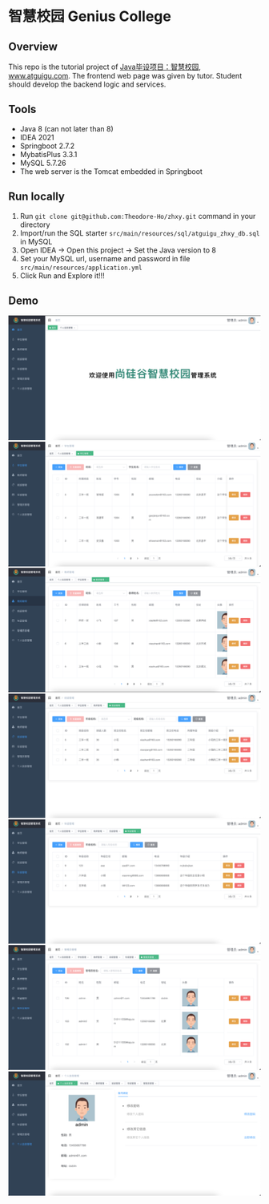 # 智慧校园 Genius College
## Overview
This repo is the tutorial project of [Java毕设项目：智慧校园](https://www.bilibili.com/video/BV1hS4y1H7at?p=1), www.atguigu.com. The frontend web page was given by tutor. Student should develop the backend logic and services.

## Tools
* Java 8 (can not later than 8)
* IDEA 2021
* Springboot 2.7.2
* MybatisPlus 3.3.1
* MySQL 5.7.26
* The web server is the Tomcat embedded in Springboot

## Run locally
1. Run `git clone git@github.com:Theodore-Ho/zhxy.git` command in your directory
2. Import/run the SQL starter `src/main/resources/sql/atguigu_zhxy_db.sql` in MySQL
3. Open IDEA -> Open this project -> Set the Java version to 8
4. Set your MySQL url, username and password in file `src/main/resources/application.yml`
5. Click Run and Explore it!!!

## Demo
![alt Home Page](https://github.com/Theodore-Ho/zhxy/blob/main/src/test/resources/Screenshot_2022-08-15_at_21.52.36.png)
![alt Student Manege](https://github.com/Theodore-Ho/zhxy/blob/main/src/test/resources/Screenshot_2022-08-15_at_21.53.15.png)
![alt Teacher Manege](https://github.com/Theodore-Ho/zhxy/blob/main/src/test/resources/Screenshot_2022-08-15_at_21.53.48.png)
![alt Class Manege](https://github.com/Theodore-Ho/zhxy/blob/main/src/test/resources/Screenshot_2022-08-15_at_21.54.01.png)
![alt Grade Manege](https://github.com/Theodore-Ho/zhxy/blob/main/src/test/resources/Screenshot_2022-08-15_at_21.54.10.png)
![alt Admin Manege](https://github.com/Theodore-Ho/zhxy/blob/main/src/test/resources/Screenshot_2022-08-15_at_21.54.23.png)
![alt Personal Info Edit](https://github.com/Theodore-Ho/zhxy/blob/main/src/test/resources/Screenshot_2022-08-15_at_21.54.33.png)
